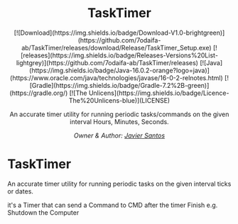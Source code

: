 <h1 align="center">TaskTimer <a href="https://github.com/7odaifa-ab/TaskTimer"></a></h1>
<p align="center">
[![Download](https://img.shields.io/badge/Download-V1.0-brightgreen)](https://github.com/7odaifa-ab/TaskTimer/releases/download/Release/TaskTimer_Setup.exe)
[![releases](https://img.shields.io/badge/Releases-Versions%20List-lightgrey)](https://github.com/7odaifa-ab/TaskTimer/releases)
[![Java](https://img.shields.io/badge/Java-16.0.2-orange?logo=java)](https://www.oracle.com/java/technologies/javase/16-0-2-relnotes.html)
[![Gradle](https://img.shields.io/badge/Gradle-7.2%2B-green)](https://gradle.org/)
[![The Unlicens](https://img.shields.io/badge/Licence-The%20Unlicens-blue)](LICENSE)
</p>

<p align="center">An accurate timer utility for running periodic tasks/commands on the given interval Hours, Minutes, Seconds.</p>

<i><p align="center">
  Owner & Author: <a target="_blank" href="https://github.com/7odaifa-ab">Javier Santos</a><br>
</p></i>








# TaskTimer
An accurate timer utility for running periodic tasks on the given interval ticks or dates.

it's a Timer that can send a Command to CMD after the timer Finish e.g. Shutdown the Computer

